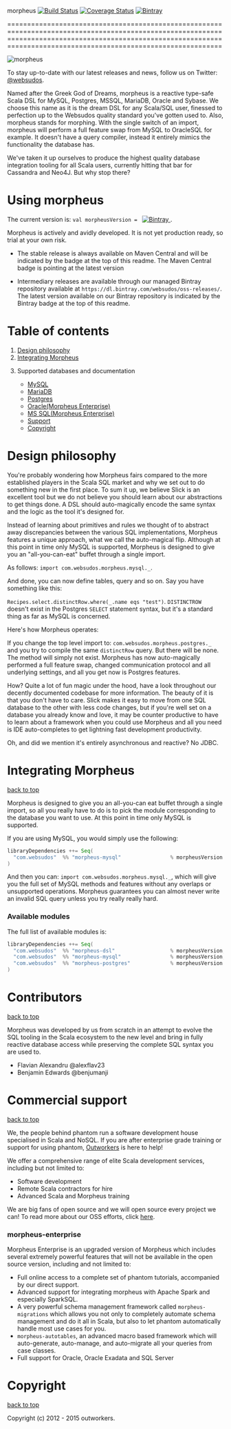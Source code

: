 morpheus [![Build Status](https://travis-ci.org/outworkers/morpheus.svg)](https://travis-ci.org/outworkers/morpheus) [![Coverage Status](https://coveralls.io/repos/outworkers/morpheus/badge.svg?branch=develop&service=github)](https://coveralls.io/github/websudos/morpheus?branch=develop) [![Bintray](https://api.bintray.com/packages/websudos/oss-releases/morpheus-mysql/images/download.svg) ](https://bintray.com/websudos/oss-releases/morpheus-mysql/_latestVersion)

========================================================================================================================================================================================================================

![morpheus](https://s3-eu-west-1.amazonaws.com/websudos/oss/logos/morpheus.png "Websudos Morpheus")

To stay up-to-date with our latest releases and news, follow us on Twitter: [@websudos](https://twitter.com/websudos).

Named after the Greek God of Dreams, morpheus is a reactive type-safe Scala DSL for MySQL, Postgres, MSSQL,
MariaDB, Oracle and Sybase. We choose this name as it is the dream DSL for any Scala/SQL user, finessed to perfection up to the Websudos quality standard
you've gotten used to. Also, morpheus stands for morphing. With the single switch of an import, morpheus will perform a full feature swap from MySQL to
OracleSQL for example. It doesn't have a query compiler, instead it entirely mimics the functionality the database has.

We've taken it up ourselves to produce the highest quality database integration tooling for all Scala users, 
currently hitting that bar for Cassandra and Neo4J. But why stop there?


Using morpheus
==============

The current version is: ```val morpheusVersion = ``` [![Bintray](https://api.bintray.com/packages/websudos/oss-releases/morpheus-mysql/images/download.svg) ](https://bintray.com/websudos/oss-releases/morpheus-mysql/_latestVersion).

Morpheus is actively and avidly developed. It is not yet production ready, so trial at your own risk.

- The stable release is always available on Maven Central and will be indicated by the badge at the top of this readme. The Maven Central badge is pointing at the latest version

- Intermediary releases are available through our managed Bintray repository available at `https://dl.bintray.com/websudos/oss-releases/`. The latest version available on our Bintray repository is indicated by the Bintray badge at the top of this readme.

<a id="table-of-contents">Table of contents</a>
===============================================
<ol>
  <li><a href="#design-philosophy">Design philosophy</a></li>
  <li><a href="#integrating-morpheus">Integrating Morpheus</a></li>
  <li>
    <p>Supported databases and documentation</p>
    <ul>
      <li><a href="./docs/MySQL.md">MySQL</a></li>
      <li><a href="./docs/MySQL.md">MariaDB</a></li>
      <li><a href="./docs/Postgres.md">Postgres</a></li>
      <li><a href="./docs/Oracle.md">Oracle(Morpheus Enterprise)</a></li>
      <li><a href="./docs/MSSQL.md">MS SQL(Morpheus Enterprise)</a></li>
  </li>
  <li><a href="#support">Support</a></li>
  <li><a href="#copyright">Copyright</a></li>
</ol>


<a id="design-philosophy">Design philosophy</a>
=====================================

You're probably wondering how Morpheus fairs compared to the more established players in the Scala SQL market and why we set out to do something new in the 
first place. To sum it up, we believe Slick is an excellent tool but we do not believe you should learn about our abstractions to get things done. A DSL 
should auto-magically encode the same syntax and the logic as the tool it's designed for.

Instead of learning about primitives and rules we thought of to abstract away discrepancies between the various SQL implementations, 
Morpheus features a unique approach, what we call the auto-magical flip. Although at this point in time only MySQL is supported, 
Morpheus is designed to give you an "all-you-can-eat" buffet through a single import.

As follows: ```import com.websudos.morpheus.mysql._```.

And done, you can now define tables, query and so on. Say you have something like this:

```Recipes.select.distinctRow.where(_.name eqs "test")```. ```DISTINCTROW``` doesn't exist in the Postgres ```SELECT``` statement syntax, 
but it's a standard thing as far as MySQL is concerned.

Here's how Morpheus operates:

If you change the top level import to: ```com.websudos.morpheus.postgres._``` and you try to compile the same ```distinctRow``` query. But there 
will be none. The method will simply not exist. Morpheus has now auto-magically performed a full feature swap, 
changed communication protocol and all underlying settings, and all you get now is Postgres features.

How? Quite a lot of fun magic under the hood, have a look throughout our decently documented codebase for more information. The beauty of it is that you 
don't have to care. Slick makes it easy to move from one SQL database to the other with less code changes, but if you're well set on a database you already 
know and love, it may be counter productive to have to learn about a framework when you could use Morpheus and all you need is IDE auto-completes to get 
lightning fast development productivity. 

Oh, and did we mention it's entirely asynchronous and reactive? No JDBC.


<a id="integrating-morpheus">Integrating Morpheus</a>
======================================================
<a href="#table-of-contents">back to top</a>

Morpheus is designed to give you an all-you-can eat buffet through a single import, so all you really have to do is to pick the module corresponding to the 
database you want to use. At this point in time only MySQL is supported.

If you are using MySQL, you would simply use the following:

```scala
libraryDependencies ++= Seq(
  "com.websudos"  %% "morpheus-mysql"                % morpheusVersion
)
```

And then you can: ```import com.websudos.morpheus.mysql._```, which will give you the full set of MySQL methods and features without any overlaps or 
unsupported operations. Morpheus guarantees you can almost never write an invalid SQL query unless you try really really hard.



### Available modules ###

The full list of available modules is:

```scala
libraryDependencies ++= Seq(
  "com.websudos"  %% "morpheus-dsl"                  % morpheusVersion,
  "com.websudos"  %% "morpheus-mysql"                % morpheusVersion,
  "com.websudos"  %% "morpheus-postgres"             % morpheusVersion
)
```

<a id="contributors">Contributors</a>
=====================================
<a href="#table-of-contents">back to top</a>

Morpheus was developed by us from scratch in an attempt to evolve the SQL tooling in the Scala ecosystem
 to the new level and bring in fully reactive database access while preserving the complete SQL syntax you are used to.

* Flavian Alexandru @alexflav23
* Benjamin Edwards @benjumanji



<a id="support">Commercial support</a>
======================================
<a href="#table-of-contents">back to top</a>

We, the people behind phantom run a software development house specialised in Scala and NoSQL. If you are after enterprise grade
training or support for using phantom, [Outworkers](http://outworkers.com) is here to help!

We offer a comprehensive range of elite Scala development services, including but not limited to:

- Software development
- Remote Scala contractors for hire
- Advanced Scala and Morpheus training


We are big fans of open source and we will open source every project we can! To read more about our OSS efforts, click [here](http://www.outworkers.com/work).

### morpheus-enterprise

Morpheus Enterprise is an upgraded version of Morpheus which includes several extremely powerful features that will not be available in the open source version, including and not limited to:

- Full online access to a complete set of phantom tutorials, accompanied by our direct support.
- Advanced support for integrating morpheus with Apache Spark and especially SparkSQL.
- A very powerful schema management framework called `morpheus-migrations` which allows you not only to completely automate schema management and do it all in Scala, but also to let phantom automatically handle most use cases for you.
- `morpheus-autotables`, an advanced macro based framework which will auto-generate, auto-manage, and auto-migrate all your queries from case classes.
- Full support for Oracle, Oracle Exadata and SQL Server


<a id="copyright">Copyright</a>
===============================
<a href="#table-of-contents">back to top</a>

Copyright (c) 2012 - 2015 outworkers.
